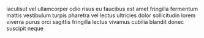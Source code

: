 iaculisut vel ullamcorper odio risus eu faucibus est amet fringilla fermentum
mattis vestibulum turpis pharetra vel lectus ultricies dolor sollicitudin lorem
viverra purus orci sagittis fringilla lectus vivamus cubilia blandit donec
suscipit neque
